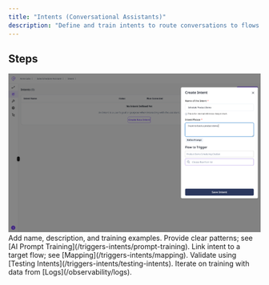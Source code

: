 ```yaml
---
title: "Intents (Conversational Assistants)"
description: "Define and train intents to route conversations to flows."
---
```


## Steps

<Frame>
  <img src="/CreateIntent.png" alt="Intents" />
</Frame>

<Steps>
  <Step title="Create intent">
    Add name, description, and training examples.
  </Step>
  <Step title="Train prompt">
    Provide clear patterns; see [AI Prompt Training](/triggers-intents/prompt-training).
  </Step>
  <Step title="Map to flow">
    Link intent to a target flow; see [Mapping](/triggers-intents/mapping).
  </Step>
  <Step title="Test">
    Validate using [Testing Intents](/triggers-intents/testing-intents).
  </Step>
</Steps>

<Tip>
  Iterate on training with data from [Logs](/observability/logs).
</Tip>